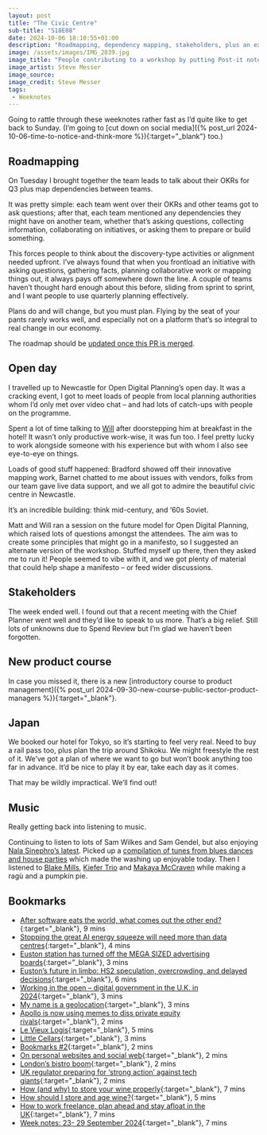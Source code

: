 ```yaml
---
layout: post
title: "The Civic Centre"
sub-title: "S18E08"
date: 2024-10-06 18:10:55+01:00
description: "Roadmapping, dependency mapping, stakeholders, plus an excellent open day with Open Digital Planning peeps."
image: /assets/images/IMG_2839.jpg
image_title: "People contributing to a workshop by putting Post-it notes on a board"
image_artist: Steve Messer
image_source:
image_credit: Steve Messer
tags:
 - Weeknotes
---
```


Going to rattle through these weeknotes rather fast as I’d quite like to get back to Sunday. (I’m going to [cut down on social media]({% post_url 2024-10-06-time-to-notice-and-think-more %}){:target="_blank"} too.)

## Roadmapping

On Tuesday I brought together the team leads to talk about their OKRs for Q3 plus map dependencies between teams. 

It was pretty simple: each team went over their OKRs and other teams got to ask questions; after that, each team mentioned any dependencies they might have on another team, whether that’s asking questions, collecting information, collaborating on initiatives, or asking them to prepare or build something.

This forces people to think about the discovery-type activities or alignment needed upfront. I’ve always found that when you frontload an initiative with asking questions, gathering facts, planning collaborative work or mapping things out, it always pays off somewhere down the line. A couple of teams haven’t thought hard enough about this before, sliding from sprint to sprint, and I want people to use quarterly planning effectively.

Plans do and will change, but you must plan. Flying by the seat of your pants rarely works well, and especially not on a platform that’s so integral to real change in our economy.

The roadmap should be [updated once this PR is merged](https://github.com/digital-land/digital-land.info/pull/302).

## Open day

I travelled up to Newcastle for Open Digital Planning’s open day. It was a cracking event, I got to meet loads of people from local planning authorities whom I’d only met over video chat – and had lots of catch-ups with people on the programme.

Spent a lot of time talking to [Will](https://www.linkedin.com/in/willguv/) after doorstepping him at breakfast in the hotel! It wasn’t only productive work-wise, it was fun too. I feel pretty lucky to work alongside someone with his experience but with whom I also see eye-to-eye on things. 

Loads of good stuff happened: Bradford showed off their innovative mapping work, Barnet chatted to me about issues with vendors, folks from our team gave live data support, and we all got to admire the beautiful civic centre in Newcastle.

It’s an incredible building: think mid-century, and ‘60s Soviet. 

Matt and Will ran a session on the future model for Open Digital Planning, which raised lots of questions amongst the attendees. The aim was to create some principles that might go in a manifesto, so I suggested an alternate version of the workshop. Stuffed myself up there, then they asked me to run it! People seemed to vibe with it, and we got plenty of material that could help shape a manifesto – or feed wider discussions. 

## Stakeholders

The week ended well. I found out that a recent meeting with the Chief Planner went well and they’d like to speak to us more. That’s a big relief. Still lots of unknowns due to Spend Review but I’m glad we haven’t been forgotten.

## New product course

In case you missed it, there is a new [introductory course to product management]({% post_url 2024-09-30-new-course-public-sector-product-managers %}){:target="_blank"}.

## Japan

We booked our hotel for Tokyo, so it’s starting to feel very real. Need to buy a rail pass too, plus plan the trip around Shikoku. We might freestyle the rest of it. We’ve got a plan of where we want to go but won’t book anything too far in advance. It’d be nice to play it by ear, take each day as it comes. 

That may be wildly impractical. We’ll find out!

## Music

Really getting back into listening to music. 

Continuing to listen to lots of Sam Wilkes and Sam Gendel, but also enjoying [Nala Sinephro’s latest](https://nalasinephro.bandcamp.com/album/endlessness). Picked up a [compilation of tunes from blues dances and house parties](https://deathisnot.bandcamp.com/album/pure-wicked-tune-rare-groove-blues-dances-house-parties-1985-1992) which made the washing up enjoyable today. Then I listened to [Blake Mills](https://blakemills.bandcamp.com/album/notes-with-attachments), [Kiefer Trio](https://kiefer.bandcamp.com/album/something-for-real) and [Makaya McCraven](https://intlanthem.bandcamp.com/album/universal-beings) while making a ragù and a pumpkin pie. 

## Bookmarks

- [After software eats the world, what comes out the other end?](https://www.programmablemutter.com/p/after-software-eats-the-world-what){:target="_blank"}, 9 mins
- [Stopping the great AI energy squeeze will need more than data centres](https://www.ft.com/content/4fd66b27-f51b-4029-af3a-f5521368046f){:target="_blank"}, 4 mins
- [Euston station has turned off the MEGA SIZED advertising boards](https://www.ianvisits.co.uk/articles/euston-station-is-turning-off-the-mega-sized-advertising-boards-76065/){:target="_blank"}, 3 mins
- [Euston’s future in limbo: HS2 speculation, overcrowding, and delayed decisions](https://www.ianvisits.co.uk/articles/eustons-future-in-limbo-hs2-speculation-overcrowding-and-delayed-decisions-76003/){:target="_blank"}, 6 mins
- [Working in the open – digital government in the U.K. in 2024](https://medium.com/@marthalanefox/digital-government-2024-2687912d3ec1){:target="_blank"}, 3 mins
- [My name is a geolocation](https://www.myddelton.co.uk/blog/my-name-is-a-geolocation){:target="_blank"}, 3 mins
- [Apollo is now using memes to diss private equity rivals](https://on.ft.com/3BBf9TO){:target="_blank"}, 2 mins
- [Le Vieux Logis](https://www.palatemag.co.uk/le-vieux-logis/){:target="_blank"}, 5 mins
- [Little Cellars](https://www.palatemag.co.uk/little-cellars/){:target="_blank"}, 3 mins
- [Bookmarks #2](https://lisakoeman.nl/blog/bookmarks-2/){:target="_blank"}, 2 mins
- [On personal websites and social web](https://manuelmoreale.com/on-personal-websites-and-social-web){:target="_blank"}, 2 mins
- [London’s bistro boom](https://on.ft.com/47NABRJ){:target="_blank"}, 2 mins
- [UK regulator preparing for ‘strong action’ against tech giants](https://on.ft.com/3zvHwlX){:target="_blank"}, 2 mins
- [How (and why) to store your wine properly](https://www.ft.com/content/261d0e97-c351-4f31-8ea7-3a565cb122fc){:target="_blank"}, 7 mins
- [How should I store and age wine?](https://www.thewinesociety.com/discover/wine-basics/serve-store-taste/how-should-i-store-and-age-wine){:target="_blank"}, 5 mins
- [How to work freelance, plan ahead and stay afloat in the UK](https://www.theguardian.com/money/2024/sep/29/how-work-freelance-plan-ahead-stay-afloat-self-assessment?CMP=Share_AndroidApp_Other){:target="_blank"}, 7 mins
- [Week notes: 23- 29 September 2024](https://neilojwilliams.net/week-notes-23-29-september-2024/){:target="_blank"}, 7 mins